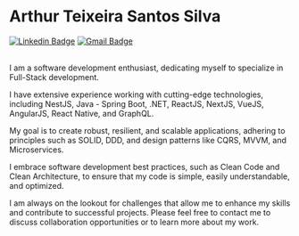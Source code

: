 # Arthur Teixeira Santos Silva

[![Linkedin Badge](https://img.shields.io/badge/-LinkedIn-blue?style=flat-square&logo=Linkedin&logoColor=white&link=https://www.linkedin.com/in/arthur-teixeira-santos-silva-167189177/)](https://www.linkedin.com/in/arthur-teixeira-santos-silva-167189177/)
[![Gmail Badge](https://img.shields.io/badge/-arthurteixeira.guts@gmail.com-00875f?style=flat-square&logo=Gmail&logoColor=white&link=mailto:arthurteixeira.guts@gmail.com)](mailto:arthurteixeira.guts@gmail.com)<br><br>

I am a software development enthusiast, dedicating myself to specialize in Full-Stack development.

I have extensive experience working with cutting-edge technologies, including NestJS, Java - Spring Boot, .NET, ReactJS, NextJS, VueJS, AngularJS, React Native, and GraphQL.

My goal is to create robust, resilient, and scalable applications, adhering to principles such as SOLID, DDD, and design patterns like CQRS, MVVM, and Microservices.

I embrace software development best practices, such as Clean Code and Clean Architecture, to ensure that my code is simple, easily understandable, and optimized.

I am always on the lookout for challenges that allow me to enhance my skills and contribute to successful projects. Please feel free to contact me to discuss collaboration opportunities or to learn more about my work.